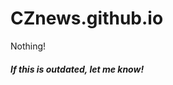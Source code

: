 # CZnews.github.io
<html lang="en">
<head>
<meta charset="UTF-8">
<p>Nothing!</p>
<h5>If this is outdated, let me know!</h5>
